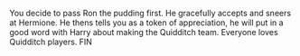 You decide to pass Ron the pudding first. He gracefully accepts and sneers at Hermione. He thens tells you as a token of appreciation, he will put in a good word with Harry about making the Quidditch team. Everyone loves Quidditch players. FIN
